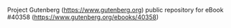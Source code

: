 Project Gutenberg (https://www.gutenberg.org) public repository for eBook #40358 (https://www.gutenberg.org/ebooks/40358)
